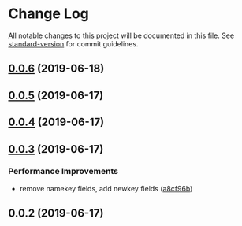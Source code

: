 # Change Log

All notable changes to this project will be documented in this file. See [standard-version](https://github.com/conventional-changelog/standard-version) for commit guidelines.

<a name="0.0.6"></a>
## [0.0.6](https://github.com/Nelayah/list2tree/compare/v0.0.5...v0.0.6) (2019-06-18)



<a name="0.0.5"></a>
## [0.0.5](https://github.com/Nelayah/list2tree/compare/v0.0.4...v0.0.5) (2019-06-17)



<a name="0.0.4"></a>
## [0.0.4](https://github.com/Nelayah/list2tree/compare/v0.0.3...v0.0.4) (2019-06-17)



<a name="0.0.3"></a>
## [0.0.3](https://github.com/Nelayah/list2tree/compare/v0.0.2...v0.0.3) (2019-06-17)


### Performance Improvements

* remove namekey fields, add newkey fields ([a8cf96b](https://github.com/Nelayah/list2tree/commit/a8cf96b))



<a name="0.0.2"></a>
## 0.0.2 (2019-06-17)
